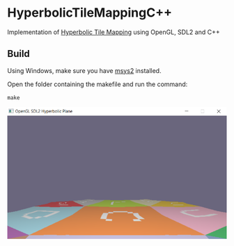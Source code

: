 # HyperbolicTileMappingC++
Implementation of [Hyperbolic Tile Mapping](https://github.com/paulogcosta/HyperbolicTileMapping) using OpenGL, SDL2 and C++

## Build
Using Windows, make sure you have [msys2](https://www.msys2.org/) installed.

Open the folder containing the makefile and run the command:
```
make
```

![example](GitHub/example.png)

